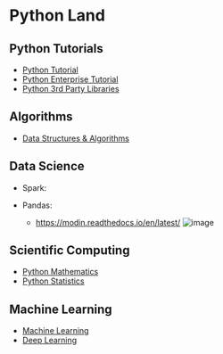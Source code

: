 # Python Land

## Python Tutorials
- [Python Tutorial]()
- [Python Enterprise Tutorial]()
- [Python 3rd Party Libraries]()

## Algorithms
- [Data Structures & Algorithms]()

## Data Science
- Spark:

- Pandas:
  - https://modin.readthedocs.io/en/latest/
![image](https://user-images.githubusercontent.com/970475/146449923-98637d71-e3bd-47b4-a93b-494221353cd5.png)


## Scientific Computing
- [Python Mathematics]()
- [Python Statistics]()

## Machine Learning
- [Machine Learning]()
- [Deep Learning]()

